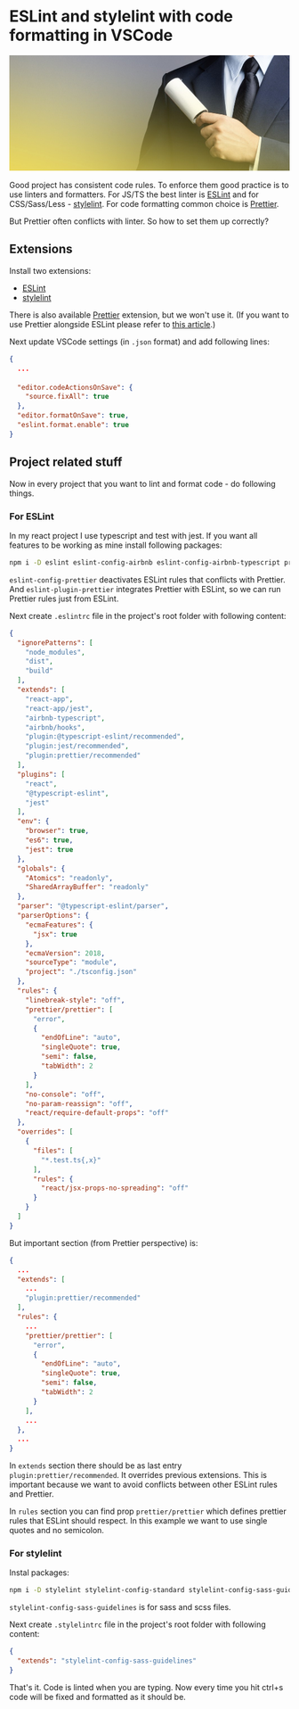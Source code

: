 # ESLint and stylelint with code formatting in VSCode

![linter](./assets/2021-05-13.jpeg)

Good project has consistent code rules. To enforce them good practice is to use linters and formatters. For JS/TS the best linter is [ESLint](https://eslint.org/) and for CSS/Sass/Less - [stylelint](https://stylelint.io/). For code formatting common choice is [Prettier](https://prettier.io/).

But Prettier often conflicts with linter. So how to set them up correctly?

## Extensions

Install two extensions:
- [ESLint](https://marketplace.visualstudio.com/items?itemName=dbaeumer.vscode-eslint)
- [stylelint](https://marketplace.visualstudio.com/items?itemName=stylelint.vscode-stylelint)

There is also available [Prettier](https://marketplace.visualstudio.com/items?itemName=esbenp.prettier-vscode) extension, but we won't use it. (If you want to use Prettier alongside ESLint please refer to [this article](https://blog.theodo.com/2019/08/empower-your-dev-environment-with-eslint-prettier-and-editorconfig-with-no-conflicts/).)

Next update VSCode settings (in `.json` format) and add following lines:

```json
{
  ...

  "editor.codeActionsOnSave": {
    "source.fixAll": true
  },
  "editor.formatOnSave": true,
  "eslint.format.enable": true
}
```

## Project related stuff

Now in every project that you want to lint and format code - do following things.

### For ESLint

In my react project I use typescript and test with jest. If you want all features to be working as mine install following packages:

```sh
npm i -D eslint eslint-config-airbnb eslint-config-airbnb-typescript prettier eslint-config-prettier eslint-plugin-prettier eslint-plugin-import eslint-plugin-jest eslint-plugin-jsx-a11y eslint-plugin-react eslint-plugin-react-hooks
```

`eslint-config-prettier` deactivates ESLint rules that conflicts with Prettier. And `eslint-plugin-prettier` integrates Prettier with ESLint, so we can run Prettier rules just from ESLint.

Next create `.eslintrc` file in the project's root folder with following content:

```json
{
  "ignorePatterns": [
    "node_modules",
    "dist",
    "build"
  ],
  "extends": [
    "react-app",
    "react-app/jest",
    "airbnb-typescript",
    "airbnb/hooks",
    "plugin:@typescript-eslint/recommended",
    "plugin:jest/recommended",
    "plugin:prettier/recommended"
  ],
  "plugins": [
    "react",
    "@typescript-eslint",
    "jest"
  ],
  "env": {
    "browser": true,
    "es6": true,
    "jest": true
  },
  "globals": {
    "Atomics": "readonly",
    "SharedArrayBuffer": "readonly"
  },
  "parser": "@typescript-eslint/parser",
  "parserOptions": {
    "ecmaFeatures": {
      "jsx": true
    },
    "ecmaVersion": 2018,
    "sourceType": "module",
    "project": "./tsconfig.json"
  },
  "rules": {
    "linebreak-style": "off",
    "prettier/prettier": [
      "error",
      {
        "endOfLine": "auto",
        "singleQuote": true,
        "semi": false,
        "tabWidth": 2
      }
    ],
    "no-console": "off",
    "no-param-reassign": "off",
    "react/require-default-props": "off"
  },
  "overrides": [
    {
      "files": [
        "*.test.ts{,x}"
      ],
      "rules": {
        "react/jsx-props-no-spreading": "off"
      }
    }
  ]
}
```

But important section (from Prettier perspective) is:

```json
{
  ...
  "extends": [
    ...
    "plugin:prettier/recommended"
  ],
  "rules": {
    ...
    "prettier/prettier": [
      "error",
      {
        "endOfLine": "auto",
        "singleQuote": true,
        "semi": false,
        "tabWidth": 2
      }
    ],
    ...
  },
  ...
}
```

In `extends` section there should be as last entry `plugin:prettier/recommended`. It overrides previous extensions. This is important because we want to avoid conflicts between other ESLint rules and Prettier.

In `rules` section you can find prop `prettier/prettier` which defines prettier rules that ESLint should respect. In this example we want to use single quotes and no semicolon.

### For stylelint

Instal packages:

```sh
npm i -D stylelint stylelint-config-standard stylelint-config-sass-guidelines
```

`stylelint-config-sass-guidelines` is for sass and scss files.

Next create `.stylelintrc` file in the project's root folder with following content:

```json
{
  "extends": "stylelint-config-sass-guidelines"
}
```

That's it. Code is linted when you are typing. Now every time you hit ctrl+s code will be fixed and formatted as it should be.
